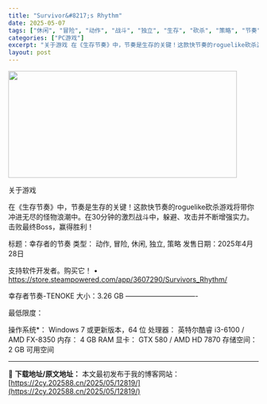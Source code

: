 ```yaml
---
title: "Survivor&#8217;s Rhythm"
date: 2025-05-07
tags: ["休闲", "冒险", "动作", "战斗", "独立", "生存", "砍杀", "策略", "节奏", "软件"]
categories: ["PC游戏"]
excerpt: "关于游戏 在《生存节奏》中，节奏是生存的关键！这款快节奏的roguelike砍杀游戏将带你冲进无尽的怪物浪潮中。在30分钟的激烈战斗中，躲避、攻击并不断增强实力。击败最终Boss，赢得胜利！ 标题：幸存者的节奏 类型： 动作, 冒险, 休闲, 独立, 策略 发售日期：2025年4月28日 支持软件开&hellip;"
layout: post
---
```


<img class="aligncenter size-full wp-image-12810" src="https://2cy.202588.cn/wp-content/uploads/2025/05/2025050700180229.webp" alt="" width="460" height="215" />

关于游戏

在《生存节奏》中，节奏是生存的关键！这款快节奏的roguelike砍杀游戏将带你冲进无尽的怪物浪潮中。在30分钟的激烈战斗中，躲避、攻击并不断增强实力。击败最终Boss，赢得胜利！

标题：幸存者的节奏
类型： 动作, 冒险, 休闲, 独立, 策略
发售日期：2025年4月28日

支持软件开发者。购买它！
• https://store.steampowered.com/app/3607290/Survivors_Rhythm/

幸存者节奏-TENOKE
大小：3.26 GB
——————————-

最低限度：

操作系统*： Windows 7 或更新版本，64 位
处理器： 英特尔酷睿 i3-6100 / AMD FX-8350
内存： 4 GB RAM
显卡： GTX 580 / AMD HD 7870
存储空间： 2 GB 可用空间

---
📖 **下载地址/原文地址：** 本文最初发布于我的博客网站：[https://2cy.202588.cn/2025/05/12819/](https://2cy.202588.cn/2025/05/12819/)
